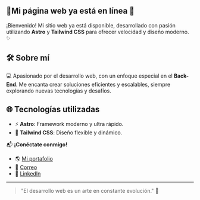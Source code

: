 
## 🎉Mi página web ya está en línea 🚀


¡Bienvenido! Mi sitio web ya está disponible, desarrollado con pasión utilizando **Astro** y **Tailwind CSS** para ofrecer velocidad y diseño moderno. ✨

## 🛠️ **Sobre mí**
💻 Apasionado por el desarrollo web, con un enfoque especial en el **Back-End**. Me encanta crear soluciones eficientes y escalables, siempre explorando nuevas tecnologías y desafíos.

## 🌐 **Tecnologías utilizadas**
- ⚡ **Astro**: Framework moderno y ultra rápido.
- 🎨 **Tailwind CSS**: Diseño flexible y dinámico.

📬 **¡Conéctate conmigo!**
- 🌎 [Mi portafolio](https://gianpool7.github.io/)
- 📧 [Correo](gianpoolalvinocantaro@gmail.com)
- 🔗 [LinkedIn](https://www.linkedin.com/in/gian-pool-alvino-cantaro/)

---
> "El desarrollo web es un arte en constante evolución." 🎨

